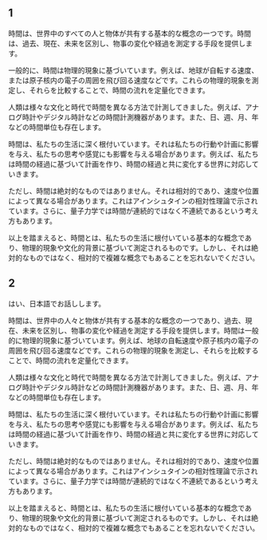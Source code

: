 ## 1
時間は、世界中のすべての人と物体が共有する基本的な概念の一つです。時間は、過去、現在、未来を区別し、物事の変化や経過を測定する手段を提供します。

一般的に、時間は物理的現象に基づいています。例えば、地球が自転する速度、または原子核内の電子の周囲を飛び回る速度などです。これらの物理的現象を測定し、それらを比較することで、時間の流れを定量化できます。

人類は様々な文化と時代で時間を異なる方法で計測してきました。例えば、アナログ時計やデジタル時計などの時間計測機器があります。また、日、週、月、年などの時間単位も存在します。

時間は、私たちの生活に深く根付いています。それは私たちの行動や計画に影響を与え、私たちの思考や感覚にも影響を与える場合があります。例えば、私たちは時間の経過に基づいて計画を作り、時間の経過と共に変化する世界に対応していきます。

ただし、時間は絶対的なものではありません。それは相対的であり、速度や位置によって異なる場合があります。これはアインシュタインの相対性理論で示されています。さらに、量子力学では時間が連続的ではなく不連続であるという考え方もあります。

以上を踏まえると、時間とは、私たちの生活に根付いている基本的な概念であり、物理的現象や文化的背景に基づいて測定されるものです。しかし、それは絶対的なものではなく、相対的で複雑な概念でもあることを忘れないでください。
## 2
はい、日本語でお話しします。

時間は、世界中の人々と物体が共有する基本的な概念の一つであり、過去、現在、未来を区別し、物事の変化や経過を測定する手段を提供します。時間は一般的に物理的現象に基づいています。例えば、地球の自転速度や原子核内の電子の周囲を飛び回る速度などです。これらの物理的現象を測定し、それらを比較することで、時間の流れを定量化できます。

人類は様々な文化と時代で時間を異なる方法で計測してきました。例えば、アナログ時計やデジタル時計などの時間計測機器があります。また、日、週、月、年などの時間単位も存在します。

時間は、私たちの生活に深く根付いています。それは私たちの行動や計画に影響を与え、私たちの思考や感覚にも影響を与える場合があります。例えば、私たちは時間の経過に基づいて計画を作り、時間の経過と共に変化する世界に対応していきます。

ただし、時間は絶対的なものではありません。それは相対的であり、速度や位置によって異なる場合があります。これはアインシュタインの相対性理論で示されています。さらに、量子力学では時間が連続的ではなく不連続であるという考え方もあります。

以上を踏まえると、時間とは、私たちの生活に根付いている基本的な概念であり、物理的現象や文化的背景に基づいて測定されるものです。しかし、それは絶対的なものではなく、相対的で複雑な概念でもあることを忘れないでください。

